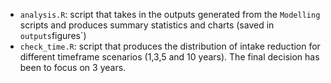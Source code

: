 * `analysis.R`: script that takes in the outputs generated from the `Modelling` scripts and produces summary statistics and charts (saved in `outputs`figures`)
* `check_time.R`: script that produces the distribution of intake reduction for different timeframe scenarios (1,3,5 and 10 years). The final decision has been to focus on 3 years.
